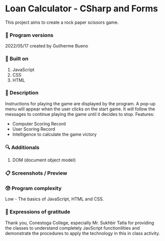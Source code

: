 # Loan Calculator - CSharp and Forms

This project aims to create a rock paper scissors game.

### 💾 Program versions

2022/05/17 created by Guilherme Bueno <br>

### 🔨 Built on

1. JavaScript
2. CSS
3. HTML

### 📃 Description

Instructions for playing the game are displayed by the program. A pop-up menu will appear when the user clicks on the start game. It will follow the messages to continue playing the game until it decides to stop.
Features:

- Computer Scoring Record
- User Scoring Record
- Intelligence to calculate the game victory

### 🔍 Additionals

1. DOM (document object model)

### 📋 Screenshots / Preview

### 😰 Program complexity

Low - The basics of JavaScript, HTML and CSS.

### 🎁 Expressions of gratitude

Thank you, Conestoga College, especially Mr. Sukhbir Tatla for providing the classes to understand completely JavScript functionilities and demonstrate the procedures to apply the technology in this in class activity.
